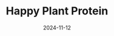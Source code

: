---  
layout: startup_page  
title: "Happy Plant Protein"  
id: "happyplantprotein.com"  
permalink: "/happyplantproteinhappyplantprotein.com11122024/"  
website: "https://www.happyplantprotein.com/"  
funding_round: "Pre-Seed"  
funding_amount: "€1.8M"  
investors: "Nordic Foodtech VC, Butterfly Ventures"  
about: "Happy Plant Protein commercializes a patented manufacturing process to produce high-quality plant protein ingredients using existing extrusion technology. This cost-effective and sustainable method enables local production, reduces reliance on overseas sources, and offers a more affordable product for consumers and increased profitability for farmers and the food industry."  
markets: "Food Technology, Plant-Based Foods, Biotechnology Research, Food and Beverage"  
hq: "Espoo, Southern Finland, Finland"  
founded_year: "2024"  
linkedin: "https://www.linkedin.com/company/happyplantprotein"  
twitter: ""  
instagram: ""  
facebook: ""  
crunchbase: "https://www.crunchbase.com/organization/happy-plant-protein"  
pitchbook: "https://pitchbook.com/profiles/company/707873-59"  

date_display: "12-Nov-2024"  
date: "2024-11-12"

# SEO Optimization  
meta_title: "Happy Plant Protein - Pre-Seed Funding (€1.8M)"  
meta_description: "Happy Plant Protein, Happy Plant Protein commercializes a patented manufacturing process to produce high-quality plant protein ingredients using existing extrusion technol..."  
meta_keywords: "Happy Plant Protein, Food Technology, Plant-Based Foods, Biotechnology Research, Food and Beverage, Pre-Seed funding"  
canonical_url: "https://startup.projectstartups.com/happyplantproteinhappyplantprotein.com11122024/"  
---
